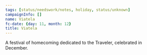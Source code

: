 ```yaml
---
tags: [status/needswork/notes, holiday, status/unknown]
campaignInfo: []
name: Viatela
fc-date: {day: 11, month: 12}
title: Viatela
---
```


A festival of homecoming dedicated to the Traveler, celebrated in December. 

